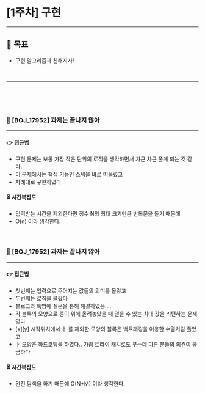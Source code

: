 # [1주차] 구현

***

## 🎯 목표

* 구현 알고리즘과 친해지자!

<br>

---

<br>
<br>
<br>

### 🎯 [BOJ_17952] 과제는 끝나지 않아

---

#### 👉 접근법

- 구현 문제는 보통 가장 작은 단위의 로직을 생각하면서 차근 차근 풀게 되는 것 같다.
- 이 문제에서는 핵심 기능인 스택을 바로 떠올렸고
- 차례대로 구현하였다

#### ⏳ 시간복잡도

- 입력받는 시간을 제외한다면 정수 N의 최대 크기만큼 반복문을 돌기 때문에
- O(n) 이라 생각한다.
  <br>
  <br>
  <br>

### 🎯 [BOJ_17952] 과제는 끝나지 않아

---

#### 👉 접근법

- 첫번째는 입력으로 주어지는 값들의 의미를 몰랐고
- 두번째는 로직을 몰랐다
- 블로그와 톡방에 질문을 통해 해결하였음....
- 각 블록의 모양으로 종이 위에 올려놓았을 때 얻을 수 있는 최대 값을 리턴하는 문제였다
- [x][y] 시작위치에서 ㅏ 를 제외한 모양의 블록은 백트래킹을 이용한 수열처럼 풀었고
- ㅏ 모양은 하드코딩을 하였다.. 가끔 트라이 캐치로도 푸는데 다른 분들의 의견이 궁금하다

#### ⏳ 시간복잡도

- 완전 탐색을 하기 때문에 O(N*M) 이라 생각한다.